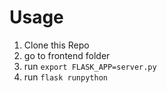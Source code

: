 # Usage
1. Clone this Repo
2. go to frontend folder
3. run `export FLASK_APP=server.py`
4. run `flask runpython`
